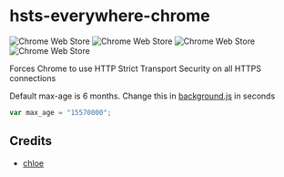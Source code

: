 # hsts-everywhere-chrome

![Chrome Web Store](https://img.shields.io/chrome-web-store/v/ingdjdekfhnapeoiiinplcadnfimnnkh.svg)
![Chrome Web Store](https://img.shields.io/chrome-web-store/d/ingdjdekfhnapeoiiinplcadnfimnnkh.svg?maxAge=2592000)
![Chrome Web Store](https://img.shields.io/chrome-web-store/rating/ingdjdekfhnapeoiiinplcadnfimnnkh.svg?maxAge=2592000)
![Chrome Web Store](https://img.shields.io/chrome-web-store/rating-count/ingdjdekfhnapeoiiinplcadnfimnnkh.svg?maxAge=2592000)

Forces Chrome to use HTTP Strict Transport Security on all HTTPS connections

Default max-age is 6 months. Change this in [background.js](background.js) in seconds

```javascript
var max_age = "15570000";
```

## Credits

- [chloe](https://keybase.io/dotchloe)
